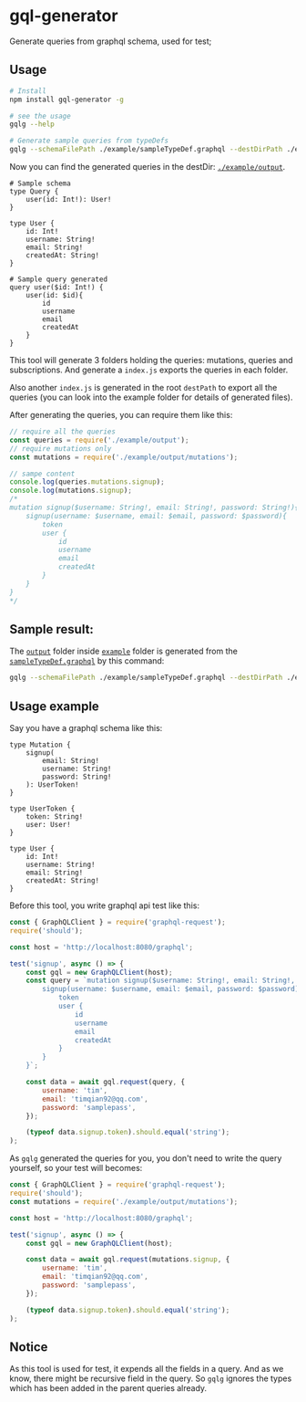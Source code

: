 # gql-generator

Generate queries from graphql schema, used for test;

## Usage
```bash
# Install
npm install gql-generator -g

# see the usage
gqlg --help

# Generate sample queries from typeDefs
gqlg --schemaFilePath ./example/sampleTypeDef.graphql --destDirPath ./example/output
```

Now you can find the generated queries in the destDir: [`./example/output`](./example/output).


```gql
# Sample schema
type Query {
    user(id: Int!): User!
}

type User {
    id: Int!
    username: String!
    email: String!
    createdAt: String!
}
```

```gql
# Sample query generated
query user($id: Int!) {
    user(id: $id){
        id
        username
        email
        createdAt
    }
}
```

This tool will generate 3 folders holding the queries: mutations, queries and subscriptions. And generate a `index.js` exports the queries in each folder.

Also another `index.js` is generated in the root `destPath` to export all the queries (you can look into the example folder for details of generated files).

After generating the queries, you can require them like this:

```js
// require all the queries
const queries = require('./example/output');
// require mutations only
const mutations = require('./example/output/mutations');

// sampe content
console.log(queries.mutations.signup);
console.log(mutations.signup);
/*
mutation signup($username: String!, email: String!, password: String!){
    signup(username: $username, email: $email, password: $password){
        token
        user {
            id
            username
            email
            createdAt
        }
    }
}
*/

```

## Sample result:

The [`output`](./example/output) folder inside [`example`](./example) folder is generated from the [`sampleTypeDef.graphql`](./example/sampleTypeDef.graphql) by this command:

```bash
gqlg --schemaFilePath ./example/sampleTypeDef.graphql --destDirPath ./example/output
```

## Usage example
Say you have a graphql schema like this: 
```gql
type Mutation {
    signup(
        email: String!
        username: String!
        password: String!
    ): UserToken!
}

type UserToken {
    token: String!
    user: User!
}

type User {
    id: Int!
    username: String!
    email: String!
    createdAt: String!
}
```

Before this tool, you write graphql api test like this:
```js
const { GraphQLClient } = require('graphql-request');
require('should');

const host = 'http://localhost:8080/graphql';

test('signup', async () => {
    const gql = new GraphQLClient(host);
    const query = `mutation signup($username: String!, email: String!, password: String!){
        signup(username: $username, email: $email, password: $password){
            token
            user {
                id
                username
                email
                createdAt
            }
        }
    }`;

    const data = await gql.request(query, {
        username: 'tim',
        email: 'timqian92@qq.com',
        password: 'samplepass',
    });

    (typeof data.signup.token).should.equal('string');
);
```

As `gqlg` generated the queries for you, you don't need to write the query yourself, so your test will becomes:

```js
const { GraphQLClient } = require('graphql-request');
require('should');
const mutations = require('./example/output/mutations');

const host = 'http://localhost:8080/graphql';

test('signup', async () => {
    const gql = new GraphQLClient(host);

    const data = await gql.request(mutations.signup, {
        username: 'tim',
        email: 'timqian92@qq.com',
        password: 'samplepass',
    });

    (typeof data.signup.token).should.equal('string');
);
```

## Notice

As this tool is used for test, it expends all the fields in a query. And as we know, there might be recursive field in the query. So `gqlg` ignores the types which has been added in the parent queries already.